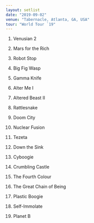 ```yaml
---
layout: setlist
date: "2019-09-02"
venue: "Tabernacle, Atlanta, GA, USA"
tour: "World Tour `19"
---
```



 1. Venusian 2

 2. Mars for the Rich

 3. Robot Stop

 4. Big Fig Wasp

 5. Gamma Knife

 6. Alter Me I

 7. Altered Beast II

 8. Rattlesnake

 9. Doom City

10. Nuclear Fusion

11. Tezeta

12. Down the Sink

13. Cyboogie

14. Crumbling Castle

15. The Fourth Colour

16. The Great Chain of Being

17. Plastic Boogie

18. Self-Immolate

19. Planet B


